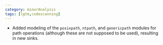 ```yaml
---
category: minorAnalysis
tags: [lgtm,codescanning]
---
```

* Added modeling of the `posixpath`, `ntpath`, and `genericpath` modules for path operations (although these are not supposed to be used), resulting in new sinks.

